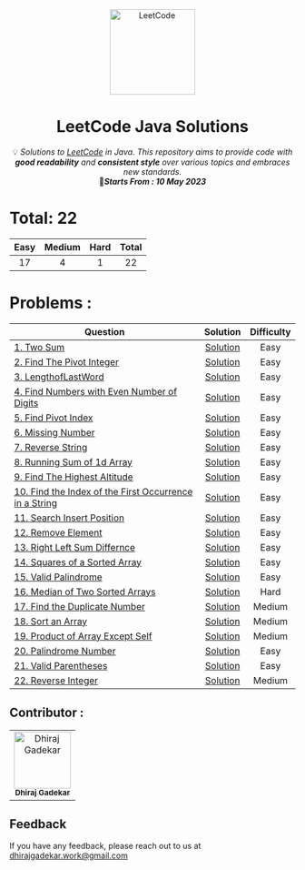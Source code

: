<div align="center">
<a href="https://walkccc.github.io/LeetCode/"><img src="https://i.imgur.com/IsS5xkZ.png" width="150" title="LeetCode" alt="LeetCode"></a>
<h1>LeetCode Java Solutions</h1>
<span>💡 <i>Solutions to <a href="https://leetcode.com/problemset/all/">LeetCode</a> in Java. This repository aims to provide code with <strong>good readability</strong> and <strong>consistent style</strong> over various topics and embraces new standards.</i></span>
</br>
<span>📍<i><strong>Starts From : 10 May 2023</strong></i></span>
<br/>
</div>


# Total: 22

|   Easy  |  Medium | Hard | Total |
|:-------:|:-------:|:----:|:-----:|
|   17    |   4     |   1  |   22  |

# Problems :

| Question | Solution | Difficulty |
|------------------------------------------------------------------------------------------------------------------------------------------------------------|:---------------------------------------------------------------------------------------------------------------------------------:|:----------:|
| [1. Two Sum](https://leetcode.com/problems/two-sum/) | [Solution](https://github.com/DhirajGadekar/LeetCode-Java-Solution/blob/main/Array/Easy/1_TwoSum.java) | Easy |
| [2. Find The Pivot Integer](https://leetcode.com/problems/find-the-pivot-integer/) | [Solution](https://github.com/DhirajGadekar/LeetCode-Java-Solution/blob/main/Easy/2_FindThePivotInteger.java) | Easy |
| [3. LengthofLastWord](https://leetcode.com/problems/length-of-last-word/) | [Solution](https://github.com/DhirajGadekar/LeetCode-Java-Solution/blob/main/Easy/3_LengthofLastWord.java) | Easy |
| [4. Find Numbers with Even Number of Digits](https://leetcode.com/problems/find-numbers-with-even-number-of-digits/) | [Solution](https://github.com/DhirajGadekar/LeetCode-Java-Solution/blob/main/Easy/4_FindNumberswithEvenNumberofDigits.java) | Easy |
| [5. Find Pivot Index](https://leetcode.com/problems/find-pivot-index/) | [Solution](https://github.com/DhirajGadekar/LeetCode-Java-Solution/blob/main/Easy/5_FindPivotIndex.java) | Easy |
| [6. Missing Number](https://leetcode.com/problems/missing-number/) | [Solution](https://github.com/DhirajGadekar/LeetCode-Java-Solution/blob/main/Easy/6_MissingNumber.java) | Easy |
| [7. Reverse String](https://leetcode.com/problems/reverse-string/) | [Solution](https://github.com/DhirajGadekar/LeetCode-Java-Solution/blob/main/Easy/7_ReverseString.java) | Easy |
| [8. Running Sum of 1d Array](https://leetcode.com/problems/running-sum-of-1d-array/) | [Solution](https://github.com/DhirajGadekar/LeetCode-Java-Solution/blob/main/Easy/8_RunningSumof1dArray.java) | Easy |
| [9. Find The Highest Altitude](https://leetcode.com/problems/find-the-highest-altitude/) | [Solution](https://github.com/DhirajGadekar/LeetCode-Java-Solution/blob/main/Easy/9_FindTheHighestAltitude.java) | Easy |
| [10. Find the Index of the First Occurrence in a String](https://leetcode.com/problems/find-the-index-of-the-first-occurrence-in-a-string/) | [Solution](https://github.com/DhirajGadekar/LeetCode-Java-Solution/blob/main/Easy/10_FindtheIndexoftheFirstOccurrenceinaString.java) | Easy |
| [11. Search Insert Position](https://leetcode.com/problems/search-insert-position/) | [Solution](https://github.com/DhirajGadekar/LeetCode-Java-Solution/blob/main/Easy/11_SearchInsertPosition.java) | Easy |
| [12. Remove Element](https://leetcode.com/problems/remove-element/) | [Solution](https://github.com/DhirajGadekar/LeetCode-Java-Solution/blob/main/Easy/12_RemoveElement.java) | Easy |
| [13. Right Left Sum Differnce](https://leetcode.com/problems/left-and-right-sum-differences/) | [Solution](https://github.com/DhirajGadekar/LeetCode-Java-Solution/blob/main/Easy/13_RightLeftSumDiffernce.java) | Easy |
| [14. Squares of a Sorted Array](https://leetcode.com/problems/squares-of-a-sorted-array/) | [Solution](https://github.com/DhirajGadekar/LeetCode-Java-Solution/blob/main/Easy/14_SquaresofaSortedArray.java) | Easy |
| [15. Valid Palindrome](https://leetcode.com/problems/valid-palindrome/) | [Solution](https://github.com/DhirajGadekar/LeetCode-Java-Solution/blob/main/Easy/15_ValidPalindrome.java) | Easy |
| [16. Median of Two Sorted Arrays](https://leetcode.com/problems/median-of-two-sorted-arrays/) | [Solution](https://github.com/DhirajGadekar/LeetCode-Java-Solution/blob/main/Hard/1_MedianofTwoSortedArrays.java) | Hard |
| [17. Find the Duplicate Number](https://leetcode.com/problems/find-the-duplicate-number/) | [Solution](https://github.com/DhirajGadekar/LeetCode-Java-Solution/blob/main/Medium/17_FindtheDuplicateNumber.java) | Medium |
| [18. Sort an Array](https://leetcode.com/problems/sort-an-array/) | [Solution](https://github.com/DhirajGadekar/LeetCode-Java-Solution/blob/main/Medium/18_SortanArray.java) | Medium |
| [19. Product of Array Except Self](https://leetcode.com/problems/product-of-array-except-self/) | [Solution](https://github.com/DhirajGadekar/LeetCode-Java-Solution/blob/main/Medium/19_ProductofArrayExceptSelf.java) | Medium |
| [20. Palindrome Number](https://leetcode.com/problems/palindrome-number/) | [Solution](https://github.com/DhirajGadekar/LeetCode-Java-Solution/blob/main/Easy/20_PalindromeNumber.java) | Easy |
| [21. Valid Parentheses](https://leetcode.com/problems/valid-parentheses/) | [Solution](https://github.com/DhirajGadekar/LeetCode-Java-Solution/blob/main/Easy/21_ValidParentheses.java) | Easy |
| [22. Reverse Integer]() | [Solution](https://github.com/DhirajGadekar/LeetCode-Java-Solution/blob/main/Medium/22_ReverseInteger.java) | Medium |

## Contributor :  

<table>
  <tr>
    <td align="center"><a href="https://github.com/DhirajGadekar"><img src="https://avatars.githubusercontent.com/u/111908836?v=4" width="100px;" alt="Dhiraj Gadekar"/><br/><sub><b>Dhiraj Gadekar</b></sub></a><br/>
</tr>
</table>

## Feedback

If you have any feedback, please reach out to us at dhirajgadekar.work@gmail.com
